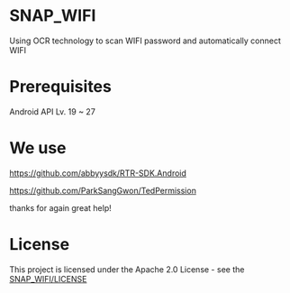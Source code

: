 # SNAP_WIFI
Using OCR technology to scan WIFI password and automatically connect WIFI
# Prerequisites
Android API Lv. 19 ~ 27
# We use
https://github.com/abbyysdk/RTR-SDK.Android

https://github.com/ParkSangGwon/TedPermission

thanks for again great help!
# License
This project is licensed under the Apache 2.0 License - see the [SNAP_WIFI/LICENSE](LICENSE)
